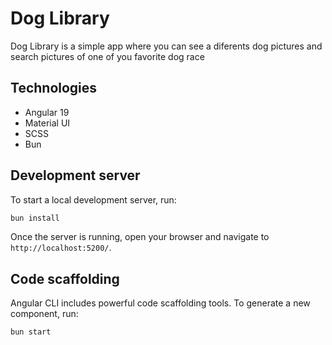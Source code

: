 # Dog Library

Dog Library is a simple app where you can see a diferents dog pictures and search pictures of one of you favorite dog race

## Technologies

- Angular 19
- Material UI
- SCSS
- Bun

## Development server

To start a local development server, run:

```bash
bun install
```

Once the server is running, open your browser and navigate to `http://localhost:5200/`.

## Code scaffolding

Angular CLI includes powerful code scaffolding tools. To generate a new component, run:

```bash
bun start
```
